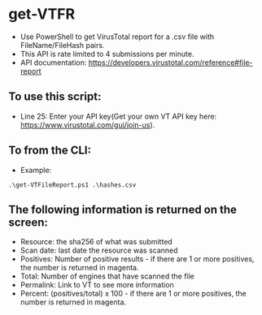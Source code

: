 # get-VTFR
- Use PowerShell to get VirusTotal report for a .csv file with FileName/FileHash pairs.  
- This API is rate limited to 4 submissions per minute.  
- API documentation: https://developers.virustotal.com/reference#file-report

## To use this script:  
- Line 25: Enter your API key(Get your own VT API key here: https://www.virustotal.com/gui/join-us).  

## To from the CLI: 
- Example:  
```
.\get-VTFileReport.ps1 .\hashes.csv
```
## The following information is returned on the screen:
- Resource: the sha256 of what was submitted
- Scan date: last date the resource was scanned
- Positives: Number of positive results - if there are 1 or more positives, the number is returned in magenta.  
- Total: Number of engines that have scanned the file
- Permalink: Link to VT to see more information
- Percent: (positives/total) x 100 - if there are 1 or more positives, the number is returned in magenta.
